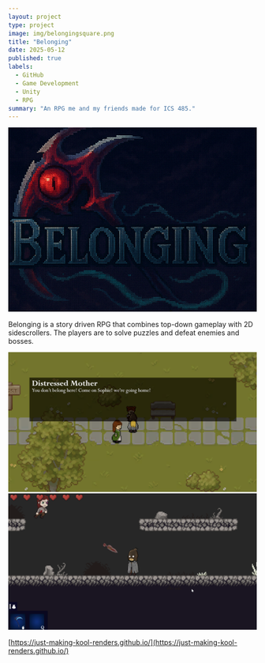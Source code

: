 ```yaml
---
layout: project
type: project
image: img/belongingsquare.png
title: "Belonging"
date: 2025-05-12
published: true
labels:
  - GitHub
  - Game Development
  - Unity
  - RPG
summary: "An RPG me and my friends made for ICS 485."
---
```


<img class="img-fluid" src="../img/belonging title.png">

Belonging is a story driven RPG that combines top-down gameplay with 2D sidescrollers.  The players are to solve puzzles and defeat enemies and bosses.

<img class="img-fluid" src="../img/belongingsc1.png">



<img class="img-fluid" src="../img/belongingsc2.png">



[https://just-making-kool-renders.github.io/](https://just-making-kool-renders.github.io/)
